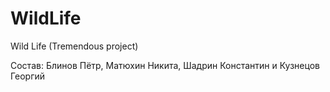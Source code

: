 # WildLife
Wild Life (Tremendous project)

Состав: Блинов Пётр, Матюхин Никита, Шадрин Константин и Кузнецов Георгий
